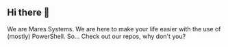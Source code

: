 ## Hi there 👋
We are Mares Systems. We are here to make your life easier with the use of (mostly) PowerShell.
So... Check out our repos, why don't you?
